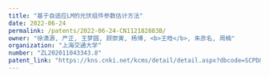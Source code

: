 ```yaml
---
title: "基于自适应LM的光伏组件参数估计方法"
date: 2022-06-24
permalink: /patents/2022-06-24-CN112182883B/
owner: "徐潇源, 严正, 王梦圆, 顾崇寅, 杨博, <b>王晗</b>, 朱彦名, 周楠"
organization: "上海交通大学"
number: "ZL202011043343.8"
patent_link: "https://kns.cnki.net/kcms/detail/detail.aspx?dbcode=SCPD&dbname=SCPD202203&filename=CN112182883B&uniplatform=NZKPT&v=DSbMdtl4HVkcQGfyF_3OiquTIr_fy5xxWynB2VfxIjLE8rSHFLSyBPEhYvIz6lKn"
---
```

